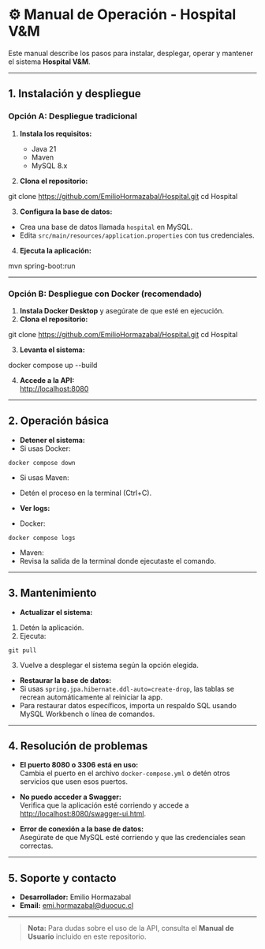 # ⚙️ Manual de Operación - Hospital V&M

Este manual describe los pasos para instalar, desplegar, operar y mantener el sistema **Hospital V&M**.

---

## 1. Instalación y despliegue

### Opción A: Despliegue tradicional

1. **Instala los requisitos:**
   - Java 21
   - Maven
   - MySQL 8.x

2. **Clona el repositorio:**

git clone https://github.com/EmilioHormazabal/Hospital.git
cd Hospital


3. **Configura la base de datos:**
- Crea una base de datos llamada `hospital` en MySQL.
- Edita `src/main/resources/application.properties` con tus credenciales.

4. **Ejecuta la aplicación:**

mvn spring-boot:run


---

### Opción B: Despliegue con Docker (recomendado)

1. **Instala Docker Desktop** y asegúrate de que esté en ejecución.
2. **Clona el repositorio:**

git clone https://github.com/EmilioHormazabal/Hospital.git
cd Hospital

3. **Levanta el sistema:**

docker compose up --build

4. **Accede a la API:**  
[http://localhost:8080](http://localhost:8080)

---

## 2. Operación básica

- **Detener el sistema:**
- Si usas Docker:
 ```
 docker compose down
 ```
- Si usas Maven:
 - Detén el proceso en la terminal (Ctrl+C).

- **Ver logs:**
- Docker:
 ```
 docker compose logs
 ```
- Maven:
 - Revisa la salida de la terminal donde ejecutaste el comando.

---

## 3. Mantenimiento

- **Actualizar el sistema:**
1. Detén la aplicación.
2. Ejecuta:
  ```
  git pull
  ```
3. Vuelve a desplegar el sistema según la opción elegida.

- **Restaurar la base de datos:**
- Si usas `spring.jpa.hibernate.ddl-auto=create-drop`, las tablas se recrean automáticamente al reiniciar la app.
- Para restaurar datos específicos, importa un respaldo SQL usando MySQL Workbench o línea de comandos.

---

## 4. Resolución de problemas

- **El puerto 8080 o 3306 está en uso:**  
Cambia el puerto en el archivo `docker-compose.yml` o detén otros servicios que usen esos puertos.

- **No puedo acceder a Swagger:**  
Verifica que la aplicación esté corriendo y accede a [http://localhost:8080/swagger-ui.html](http://localhost:8080/swagger-ui.html).

- **Error de conexión a la base de datos:**  
Asegúrate de que MySQL esté corriendo y que las credenciales sean correctas.

---

## 5. Soporte y contacto

- **Desarrollador:** Emilio Hormazabal  
- **Email:** emi.hormazabal@duocuc.cl

---

> **Nota:** Para dudas sobre el uso de la API, consulta el **Manual de Usuario** incluido en este repositorio.